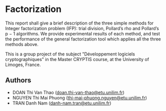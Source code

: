 # Factorization
This report shall give a brief description of the three simple methods for
Integer factorization problem (IFP): trial division, Pollard’s rho and Pollard’s p − 1 algorithms. We
provide experimental results of each method, and test the performance of
the general factorization tool which applies all the three methods above.

This is a group project of the subject "Développement logiciels cryptographiques" in the Master CRYPTIS course, at the University of Limoges, France.
## Authors
* DOAN Thi Van Thao (doan.thi-van-thao@etu.unilim.fr)
* NGUYEN Thi Mai Phuong (thi-mai-phuong.nguyen@etu.unilim.fr)
* TRAN Danh Nam (danh-nam.tran@etu.unilim.fr)
